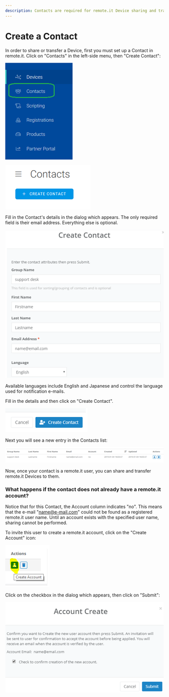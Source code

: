 ```yaml
---
description: Contacts are required for remote.it Device sharing and transfer.
---
```


# Create a Contact

In order to share or transfer a Device, first you must set up a Contact in remote.it. Click on "Contacts" in the left-side menu, then "Create Contact":

![](../../.gitbook/assets/image%20%28173%29.png)

![](../../.gitbook/assets/image%20%28206%29.png)

Fill in the Contact's details in the dialog which appears.  The only required field is their email address. Everything else is optional.

![](../../.gitbook/assets/image%20%2853%29.png)

Available languages include English and Japanese and control the language used for notification e-mails.

Fill in the details and then click on "Create Contact".  

![](../../.gitbook/assets/image%20%28105%29.png)

Next you will see a new entry in the Contacts list:

![](../../.gitbook/assets/image%20%2846%29.png)

Now, once your contact is a remote.it user, you can share and transfer remote.it Devices to them.

### What happens if the contact does not already have a remote.it account?

Notice that for this Contact, the Account column indicates "no".  This means that the e-mail "name@e-mail.com" could not be found as a registered remote.it user name.  Until an account exists with the specified user name, sharing cannot be performed.

To invite this user to create a remote.it account, click on the "Create Account" icon:

![](../../.gitbook/assets/image%20%2834%29.png)

Click on the checkbox in the dialog which appears, then click on "Submit":

![](../../.gitbook/assets/image%20%2891%29.png)

